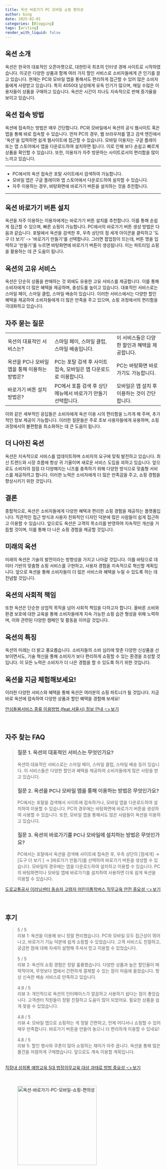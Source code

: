 ```yaml
---
title: 옥션 바로가기 PC 모바일 쇼핑 편의성
author: bing
date: 2025-02-01
categories: [Blogging]
tags: [writing]
render_with_liquid: false
---
```



<h2 id='옥션_소개'>옥션 소개</h2>

<p>옥션은 한국의 대표적인 오픈마켓으로, 대한민국 최초의 인터넷 경매 사이트로 시작하였습니다. 이곳은 다양한 상품과 함께 여러 가지 할인 서비스로 소비자들에게 큰 인기를 끌고 있습니다. 현재는 PC와 모바일 앱을 통해서도 편리하게 접근할 수 있어 많은 소비자들에게 사랑받고 있습니다. 특히 4050대 남성에게 유독 인기가 많으며, 매일 수많은 이용자들이 상품을 구매하고 있습니다. 옥션은 시간이 지나도 지속적으로 판매 증가율을 보이고 있습니다.</p>

<h2 id='옥션_접속_방법'>옥션 접속 방법</h2>

<p>옥션에 접속하는 방법은 매우 간단합니다. PC와 모바일에서 옥션의 공식 웹사이트 혹은 앱을 통해 바로 접속할 수 있습니다. 먼저 PC의 경우, 웹 브라우저를 열고 검색 엔진에서 '옥션'을 입력하면 쉽게 웹사이트에 접근할 수 있습니다. 모바일 이용자는 구글 플레이 또는 앱 스토어에서 앱을 다운로드하여 설치하면 됩니다. 이로 인해 보다 손쉽고 빠르게 상품을 확인할 수 있습니다. 또한, 이용자가 자주 방문하는 사이트로서의 편리함을 많이 느끼고 있습니다.</p>

<hr />

<ul>
    <li>PC에서의 옥션 접속은 포탈 사이트에서 검색하여 가능합니다.</li>
    <li>모바일 앱은 구글 플레이와 앱 스토어에서 다운로드하여 설치할 수 있습니다.</li>
    <li>자주 이용하는 경우, 바탕화면에 바로가기 버튼을 설치하는 것을 추천합니다.</li>
</ul>

<hr />

<h2 id='옥션_바로가기_버튼_설치'>옥션 바로가기 버튼 설치</h2>

<p>옥션을 자주 이용하는 이용자에게는 바로가기 버튼 설치를 추천합니다. 이를 통해 손쉽게 접근할 수 있으며, 빠른 쇼핑이 가능합니다. PC에서의 바로가기 버튼 생성 방법은 다음과 같습니다. 포털에서 옥션을 검색한 후, 우측 상단의 점 세개 아이콘을 클릭하고 '도구 더 보기' -> '바로가기 만들기'를 선택합니다. 그러면 팝업창이 뜨는데, 버튼 명을 입력하고 '만들기'를 누르면 바탕화면에 바로가기 버튼이 생성됩니다. 이는 파트타임 쇼핑을 활용하는 데 큰 도움이 됩니다.</p>

<h2 id='옥션의_고유_서비스'>옥션의 고유 서비스</h2>

<p>옥션은 단순히 상품을 판매하는 것 외에도 유용한 고유 서비스를 제공합니다. 이를 통해 소비자에게 더 많은 혜택을 제공하며, 충성도를 높이고 있습니다. 대표적인 서비스로는 스마일 페이, 스마일 클럽, 스마일 배송이 있습니다. 이러한 서비스에서는 다양한 할인 혜택을 제공하여 소비자들에게 더 많은 만족을 주고 있으며, 쇼핑 과정에서의 편리함을 극대화하고 있습니다.</p>

<h2 id='자주_묻는_질문'>자주 묻는 질문</h2>

<table>
    <tr>
        <td>옥션의 대표적인 서비스는?</td>
        <td>스마일 페이, 스마일 클럽, 스마일 배송입니다.</td>
        <td>이 서비스들은 다양한 할인과 혜택을 제공합니다.</td>
    </tr>
    <tr>
        <td>옥션을 PC나 모바일 앱을 통해 이용하는 방법은?</td>
        <td>PC는 포탈 검색 후 사이트 접속, 모바일은 앱 다운로드로 이용합니다.</td>
        <td>PC는 바탕화면 바로가기도 가능합니다.</td>
    </tr>
    <tr>
        <td>바로가기 버튼 설치 방법은?</td>
        <td>PC에서 포틀 검색 후 상단 메뉴에서 바로가기 만들기 선택합니다.</td>
        <td>모바일은 앱 설치 후 이용하는 것이 간단합니다.</td>
    </tr>
</table>

<p>이와 같은 세부적인 응답들은 소비자에게 옥션 이용 시의 편리함을 느끼게 해 주며, 추가적인 정보 제공이 가능합니다. 이러한 질문들은 주로 초보 사용자들에게 유용하며, 쇼핑 과정에서의 불편함을 최소화하는 데 큰 도움이 됩니다.</p>

<h2 id='더_나아진_옥션'>더 나아진 옥션</h2>

<p>옥션은 지속적으로 서비스를 업데이트하며 소비자의 요구에 맞춰 발전하고 있습니다. 최신 트렌드와 시장 흐름에 항상 귀 기울이며 새로운 서비스 도입을 꾀하고 있습니다. 앞으로도 소비자의 점점 더 다양해지는 니즈를 충족하기 위해 다양한 방식으로 맞춤형 서비스를 제공하려고 합니다. 이러한 노력은 소비자에게 더 많은 만족감을 주고, 쇼핑 경험을 향상시키기 위한 것입니다.</p>

<h2 id='결론'>결론</h2>

<p>종합적으로, 옥션은 소비자들에게 다양한 혜택과 편리한 쇼핑 경험을 제공하는 플랫폼입니다. 직관적인 접근 방식과 사용자 친화적인 디자인 덕분에 많은 사람들이 쉽게 접근하고 이용할 수 있습니다. 앞으로도 옥션은 고객의 목소리를 반영하여 지속적인 개선을 거듭할 것이며, 이를 통해 더 나은 쇼핑 경험을 제공할 것입니다.</p>

<h2 id='미래의옥션'>미래의 옥션</h2>

<p>미래의 옥션은 기술의 발전이라는 방향성을 가지고 나아갈 것입니다. 이를 바탕으로 데이터 기반의 맞춤형 쇼핑 서비스를 구현하고, 사용자 경험을 지속적으로 혁신할 계획입니다. 앞으로 옥션을 통해 소비자들이 더 많은 서비스와 혜택을 누릴 수 있도록 하는 데 전념할 것입니다.</p>

<h2 id='옥션의_사회적_책임'>옥션의 사회적 책임</h2>

<p>또한 옥션은 단순한 상업적 목적을 넘어 사회적 책임을 다하고자 합니다. 올바른 소비와 환경 보호에 대한 교육을 통해 소비자들에게 지속 가능한 쇼핑 습관 형성을 위해 노력하며, 이와 관련된 다양한 캠페인 및 활동을 이어갈 것입니다.</p>

<h2 id='옥션의_특징'>옥션의 특징</h2>

<p>옥션의 미래는 더 밝고 풍요롭습니다. 소비자들의 소비 심리에 맞춘 다양한 신상품을 선보이면서도, 기술 혁신을 통해 소비자가 보다 편리하게 쇼핑할 수 있는 환경을 조성할 것입니다. 이 모든 노력은 소비자가 더 나은 경험을 할 수 있도록 하기 위한 것입니다.</p>

<h2 id='옥션을_지금_체험해보세요'>옥션을 지금 체험해보세요!</h2>

<p>이러한 다양한 서비스와 혜택을 통해 옥션은 여러분의 쇼핑 파트너가 될 것입니다. 지금 바로 옥션에 접속하여 다양한 상품과 할인 혜택을 경험해 보세요!</p>


<p><a class="click-button" title="안심돌봄서비스 종류 이용방법 (feat.서울시) 정보 안내" href="https://greenforu.github.io/posts/%EC%95%88%EC%8B%AC%EB%8F%8C%EB%B4%84%EC%84%9C%EB%B9%84%EC%8A%A4-%EC%A2%85%EB%A5%98-%EC%9D%B4%EC%9A%A9%EB%B0%A9%EB%B2%95-(feat.%EC%84%9C%EC%9A%B8%EC%8B%9C)-%EC%A0%95%EB%B3%B4-%EC%95%88%EB%82%B4/" rel="dofollow">안심돌봄서비스 종류 이용방법 (feat.서울시) 정보 안내 👈 보기</a></p><br>
<h2 id='자주_찾는_FAQ'>자주 찾는 FAQ</h2>
<div itemscope="" itemtype="https://schema.org/FAQPage"> 
<blockquote> 
<div itemscope="" itemprop="mainEntity" itemtype="https://schema.org/Question"> 
<h3 itemprop="name">질문 1. 옥션의 대표적인 서비스는 무엇인가요?</h3> 
<div itemscope="" itemprop="acceptedAnswer" itemtype="https://schema.org/Answer"> 
<span itemprop="text"> 
<p>옥션의 대표적인 서비스로는 스마일 페이, 스마일 클럽, 스마일 배송 등이 있습니다. 이 서비스들은 다양한 할인과 혜택을 제공하여 소비자들에게 많은 사랑을 받고 있습니다.</p> 
</span> 
</div> 
</div> 

<div itemscope="" itemprop="mainEntity" itemtype="https://schema.org/Question"> 
<h3 itemprop="name">질문 2. 옥션을 PC나 모바일 앱을 통해 이용하는 방법은 무엇인가요?</h3> 
<div itemscope="" itemprop="acceptedAnswer" itemtype="https://schema.org/Answer"> 
<span itemprop="text"> 
<p>PC에서는 포탈을 검색해서 사이트에 접속하거나, 모바일 앱을 다운로드하여 설치하여 이용할 수 있습니다. PC의 경우에는 바탕화면에 바로가기 버튼을 생성하여 사용할 수 있습니다. 또한, 모바일 앱을 통해서도 많은 사람들이 옥션을 이용하고 있습니다.</p> 
</span> 
</div> 
</div> 

<div itemscope="" itemprop="mainEntity" itemtype="https://schema.org/Question"> 
<h3 itemprop="name">질문 3. 옥션의 바로가기를 PC나 모바일에 설치하는 방법은 무엇인가요?</h3> 
<div itemscope="" itemprop="acceptedAnswer" itemtype="https://schema.org/Answer"> 
<span itemprop="text"> 
<p>PC에서는 포탈에서 옥션을 검색해 사이트에 접속한 후, 우측 상단의 [점세개] → [도구 더 보기 ] → [바로가기 만들기]를 선택하여 바로가기 버튼을 생성할 수 있습니다. 모바일의 경우에는 앱을 다운로드하여 설치하고 이용할 수 있습니다. PC의 바탕화면이나 모바일 앱에 바로가기를 설치하여 사용하면 더욱 쉽게 옥션을 이용할 수 있습니다.</p> 
</span> 
</div> 
</div> 
</blockquote> 
</div>
<p><a class="click-button" title="도로교통공사 이러닝센터 동승자 고령자 어린이통학버스 직무교육 안전 중요성" href="https://greenforu.github.io/posts/%EB%8F%84%EB%A1%9C%EA%B5%90%ED%86%B5%EA%B3%B5%EC%82%AC-%EC%9D%B4%EB%9F%AC%EB%8B%9D%EC%84%BC%ED%84%B0-%EB%8F%99%EC%8A%B9%EC%9E%90-%EA%B3%A0%EB%A0%B9%EC%9E%90-%EC%96%B4%EB%A6%B0%EC%9D%B4%ED%86%B5%ED%95%99%EB%B2%84%EC%8A%A4-%EC%A7%81%EB%AC%B4%EA%B5%90%EC%9C%A1-%EC%95%88%EC%A0%84-%EC%A4%91%EC%9A%94%EC%84%B1/" rel="dofollow">도로교통공사 이러닝센터 동승자 고령자 어린이통학버스 직무교육 안전 중요성 👈 보기</a></p><br>
<h2 id='후기'>후기</h2>
<div itemscope itemtype="https://schema.org/Product">
  <blockquote>
  <div itemprop="review" itemscope itemtype="https://schema.org/Review">
      <div itemprop="reviewRating" itemscope itemtype="https://schema.org/Rating"> <span itemprop="ratingValue">5</span> / <span itemprop="bestRating">5</span> </div>
      <span itemprop="reviewBody">리뷰 1: 옥션을 이용해 보니 정말 편리했습니다. PC와 모바일 모두 접근성이 뛰어나고, 바로가기 기능 덕분에 쉽게 쇼핑할 수 있었습니다. 고객 서비스도 친절하고, 궁금한 점에 대해 자세히 설명해 주셔서 믿고 이용할 수 있었습니다.</span>
  </div>
  <br>
  <div itemprop="review" itemscope itemtype="https://schema.org/Review">
      <div itemprop="reviewRating" itemscope itemtype="https://schema.org/Rating"> <span itemprop="ratingValue">5</span> / <span itemprop="bestRating">5</span> </div>
      <span itemprop="reviewBody">리뷰 2: 옥션의 쇼핑 경험은 정말 훌륭했습니다. 다양한 상품과 높은 할인율이 매력적이며, 무엇보다 앱에서 간편하게 결제할 수 있는 점이 마음에 들었습니다. 항상 신속한 배송 서비스로 만족하고 있습니다.</span>
  </div>
  <br>
  <div itemprop="review" itemscope itemtype="https://schema.org/Review">
      <div itemprop="reviewRating" itemscope itemtype="https://schema.org/Rating"> <span itemprop="ratingValue">4.9</span> / <span itemprop="bestRating">5</span> </div>
      <span itemprop="reviewBody">리뷰 3: 개인적으로 옥션의 인터페이스가 깔끔하고 사용하기 쉽다는 점이 좋았습니다. 고객센터 직원들이 정말 친절하고 도움이 많이 되었어요. 필요한 상품을 쉽게 찾을 수 있었습니다.</span>
  </div>
  <br>
  <div itemprop="review" itemscope itemtype="https://schema.org/Review">
      <div itemprop="reviewRating" itemscope itemtype="https://schema.org/Rating"> <span itemprop="ratingValue">4.8</span> / <span itemprop="bestRating">5</span> </div>
      <span itemprop="reviewBody">리뷰 4: 모바일 앱으로 쇼핑하는 게 정말 간편하고, 언제 어디서나 쇼핑할 수 있어 매우 만족합니다. 바로가기 버튼을 만들어 놓으니 더 편리하게 이용할 수 있네요!</span>
  </div>
  <br>
  <div itemprop="review" itemscope itemtype="https://schema.org/Review">
      <div itemprop="reviewRating" itemscope itemtype="https://schema.org/Rating"> <span itemprop="ratingValue">4.8</span> / <span itemprop="bestRating">5</span> </div>
      <span itemprop="reviewBody">리뷰 5: 할인 행사와 쿠폰이 많아 쇼핑하는 재미가 아주 큽니다. 옥션을 통해 많은 물건을 저렴하게 구매했습니다. 앞으로도 계속 이용할 계획입니다.</span>
  </div>
  <br>
  </blockquote>
</div>
<p><a class="click-button" title="직장내 성희롱 예방교육 5대 법정의무교육 대상 과태료 방법 중요성" href="https://greenforu.github.io/posts/%EC%A7%81%EC%9E%A5%EB%82%B4-%EC%84%B1%ED%9D%AC%EB%A1%B1-%EC%98%88%EB%B0%A9%EA%B5%90%EC%9C%A1-5%EB%8C%80-%EB%B2%95%EC%A0%95%EC%9D%98%EB%AC%B4%EA%B5%90%EC%9C%A1-%EB%8C%80%EC%83%81-%EA%B3%BC%ED%83%9C%EB%A3%8C-%EB%B0%A9%EB%B2%95-%EC%A4%91%EC%9A%94%EC%84%B1/" rel="dofollow">직장내 성희롱 예방교육 5대 법정의무교육 대상 과태료 방법 중요성 👈 보기</a></p><br>
<figure class="image"><img src="https://greenforu.github.io/assets/img/thumbnail/옥션-바로가기-PC-모바일-쇼핑-편의성.webp" alt="옥션-바로가기-PC-모바일-쇼핑-편의성" width="256" height="256"></figure>